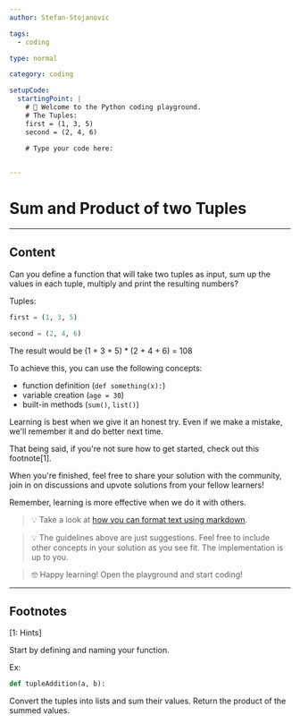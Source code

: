 ```yaml
---
author: Stefan-Stojanovic

tags:
  - coding

type: normal

category: coding

setupCode:
  startingPoint: |
    # 👋 Welcome to the Python coding playground. 
    # The Tuples:
    first = (1, 3, 5)
    second = (2, 4, 6)

    # Type your code here:
    

---
```


# Sum and Product of two Tuples

---

## Content

Can you define a function that will take two tuples as input, sum up the values in each tuple, multiply and print the resulting numbers?

Tuples:
```python
first = (1, 3, 5)

second = (2, 4, 6)
```

The result would be (1 + 3 + 5) * (2 + 4 + 6) = 108

To achieve this, you can use the following concepts:
- function definition (`def something(x):`)
- variable creation (`age = 30`)
- built-in methods (`sum()`, `list()`)

Learning is best when we give it an honest try. Even if we make a mistake, we'll remember it and do better next time.

That being said, if you're not sure how to get started, check out this footnote[1]. 

When you're finished, feel free to share your solution with the community, join in on discussions and upvote solutions from your fellow learners!

Remember, learning is more effective when we do it with others.

> 💡 Take a look at [how you can format text using markdown](https://www.enki.com/glossary/general/markdown-formatting).

> 💡 The guidelines above are just suggestions. Feel free to include other concepts in your solution as you see fit. The implementation is up to you.

> 🤓 Happy learning! Open the playground and start coding!

---

## Footnotes

[1: Hints]

Start by defining and naming your function.

Ex:
```python
def tupleAddition(a, b):
```

Convert the tuples into lists and sum their values. Return the product of the summed values. 

